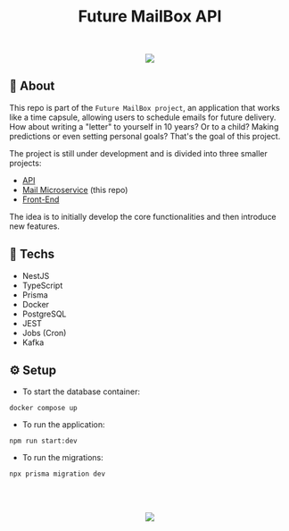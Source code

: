 <h1 align="center">Future MailBox API</h1>

<br>
<p align="center">
<img src="http://img.shields.io/static/v1?label=STATUS&message=DONE&color=GREEN&style=for-the-badge"/>
</p>

## :book: About

This repo is part of the `Future MailBox project`, an application that works like a time capsule, allowing users to schedule emails for future delivery. How about writing a "letter" to yourself in 10 years? Or to a child? Making predictions or even setting personal goals? That's the goal of this project.

The project is still under development and is divided into three smaller projects:

- [API](https://github.com/HenriqueVuolo/future-mail-box-api/)
- [Mail Microservice](https://github.com/HenriqueVuolo/mail-microservice) (this repo)
- [Front-End](https://github.com/HenriqueVuolo/future-mail-box-web/)

The idea is to initially develop the core functionalities and then introduce new features.


## :rocket: Techs

- NestJS
- TypeScript
- Prisma
- Docker
- PostgreSQL
- JEST
- Jobs (Cron)
- Kafka

## :gear: Setup
- To start the database container:
```
docker compose up
```
- To run the application:
```
npm run start:dev
```
- To run the migrations:
```
npx prisma migration dev
```

<br><br>
<p align="center">
  <a href="https://www.linkedin.com/in/henrique-vuolo-santana">
  <img src="https://img.shields.io/badge/LinkedIn-Henrique%20Vuolo-blue?logo=linkedin"/></a>
</p>
